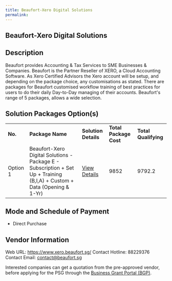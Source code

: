 ```yaml
---
title: Beaufort-Xero Digital Solutions
permalink: 
---
```


## Beaufort-Xero Digital Solutions

## Description

Beaufort provides Accounting & Tax Services to SME Businesses & Companies. Beaufort is the Partner Reseller of XERO, a Cloud Accounting Software.
As Xero Certified Advisors the Xero account will be setup, and depending on the package choice, any customisations as stated. There are packages for Beaufort customised workflow training of best practices for users to do their daily Day-to-Day managing of their accounts. 
Beaufort's range of 5 packages, allows a wide selection.

## Solution Packages Option(s)

<table>
<tr>
<td><b>No.</b></td>
<td><b>Package Name</b></td>
<td><b>Solution Details</b></td>
<td><b>Total Package Cost</b></td>
<td><b>Total Qualifying</b></td>
</tr>
<tr>
<td>Option 1</td>
<td>Beaufort-Xero Digital Solutions - Package E - Subscription + Set Up + Training (B,I,A) + Custom + Data (Opening & 1-Yr)</td>
<td><a href='https://www.gobusiness.gov.sg/images/psg/Beaufort-Xero_20210237_Desensitised_Annex_3_Part_67.pdf'>View Details</a></td>
<td>9852</td>
<td>9792.2</td>
</tr>
</table>

## Mode and Schedule of Payment

 - Direct Purchase

## Vendor Information

 Web URL: https://www.xero.beaufort.sg/ 
Contact Hotline: 88229376 
Contact Email: contact@beaufort.sg 


Interested companies can get a quotation from the pre-approved vendor, before applying for the PSG through the <a href='https://www.businessgrants.gov.sg/'>Business Grant Portal (BGP)</a>.
